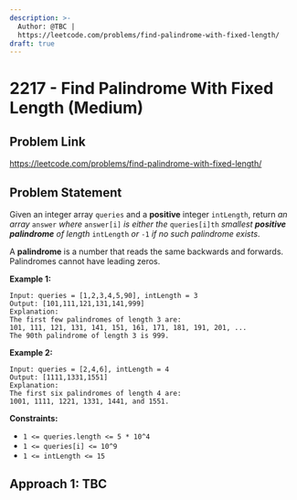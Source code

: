 ```yaml
---
description: >-
  Author: @TBC |
  https://leetcode.com/problems/find-palindrome-with-fixed-length/
draft: true
---
```


# 2217 - Find Palindrome With Fixed Length (Medium)

## Problem Link

https://leetcode.com/problems/find-palindrome-with-fixed-length/

## Problem Statement

Given an integer array `queries` and a **positive** integer `intLength`, return _an array_ `answer` _where_ `answer[i]` _is either the_ `queries[i]th` _smallest **positive palindrome** of length_ `intLength` _or_ `-1` _if no such palindrome exists_.

A **palindrome** is a number that reads the same backwards and forwards. Palindromes cannot have leading zeros.

**Example 1:**

```
Input: queries = [1,2,3,4,5,90], intLength = 3
Output: [101,111,121,131,141,999]
Explanation:
The first few palindromes of length 3 are:
101, 111, 121, 131, 141, 151, 161, 171, 181, 191, 201, ...
The 90th palindrome of length 3 is 999.
```

**Example 2:**

```
Input: queries = [2,4,6], intLength = 4
Output: [1111,1331,1551]
Explanation:
The first six palindromes of length 4 are:
1001, 1111, 1221, 1331, 1441, and 1551.
```

**Constraints:**

* `1 <= queries.length <= 5 * 10^4`
* `1 <= queries[i] <= 10^9`
* `1 <= intLength <= 15`

## Approach 1: TBC
